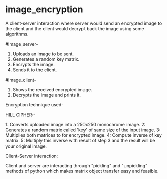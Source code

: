  # image_encryption


A client-server interaction where server would send an encrypted image to the client and the client would decrypt
back the image using some algorithms.

#Image_server- 
  1) Uploads an image to be sent.
  2) Generates a random key matrix.
  3) Encrypts the image.
  4) Sends it to the client.

#Image_client-
  1) Shows the received encrypted image.
  2) Decrypts the image and prints it.

Encryption technique used-
 
 HILL CIPHER:-

 1: Converts uploaded image into a 250x250 monochrome image.
 2: Generates a random matrix called 'key' of same size of the input image.
 3: Multiplies both matrices to for encrypted image.
 4: Compute inverse of key matrix.
 5: Multiply this inverse with result of step 3 and the result will be your original image.

Client-Server interaction:
 
 Client and server are interacting through "pickling" and "unpickling" methods of python which makes
 matrix object transfer easy and feasible.
